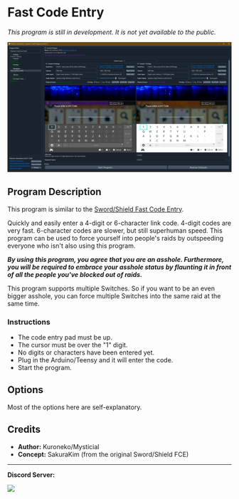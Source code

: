# Fast Code Entry

*This program is still in development. It is not yet available to the public.*

<img src="images/FastCodeEntry-0.png">

## Program Description

This program is similar to the [Sword/Shield Fast Code Entry](/Wiki/Programs/PokemonSwSh/FastCodeEntry.md).

Quickly and easily enter a 4-digit or 6-character link code. 4-digit codes are very fast. 6-character codes are slower, but still superhuman speed. This program can be used to force yourself into people's raids by outspeeding everyone who isn't also using this program.

***By using this program, you agree that you are an asshole. Furthermore, you will be required to embrace your asshole status by flaunting it in front of all the people you've blocked out of raids.***

This program supports multiple Switches. So if you want to be an even bigger asshole, you can force multiple Switches into the same raid at the same time.


### Instructions

- The code entry pad must be up.
- The cursor must be over the "1" digit.
- No digits or characters have been entered yet.
- Plug in the Arduino/Teensy and it will enter the code.
- Start the program.


## Options

Most of the options here are self-explanatory.



## Credits

- **Author:** Kuroneko/Mysticial
- **Concept:** SakuraKim (from the original Sword/Shield FCE)

<hr>

**Discord Server:** 

[<img src="https://canary.discordapp.com/api/guilds/695809740428673034/widget.png?style=banner2">](https://discord.gg/cQ4gWxN)


